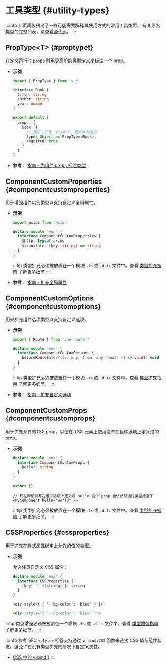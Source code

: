 # 工具类型 {#utility-types}

:::info
此页面仅列出了一些可能需要解释其使用方式的常用工具类型。 有关导出类型的完整列表，请查看[源代码](https://github.com/vuejs/core/blob/main/packages/runtime-core/src/index.ts#L131)。
:::

## PropType\<T> {#proptypet}

在定义运行时 props 时用更高阶的类型定义来标注一个 prop。

- **示例**

  ```ts
  import { PropType } from 'vue'

  interface Book {
    title: string
    author: string
    year: number
  }

  export default {
    props: {
      book: {
        // 提供一个比 `Object` 更具体的类型
        type: Object as PropType<Book>,
        required: true
      }
    }
  }
  ```

- **参考：** [指南 - 为组件 props 标注类型](/guide/typescript/options-api.html#typing-component-props)

## ComponentCustomProperties {#componentcustomproperties}

用于增强组件实例类型以支持自定义全局属性。

- **示例**

  ```ts
  import axios from 'axios'

  declare module 'vue' {
    interface ComponentCustomProperties {
      $http: typeof axios
      $translate: (key: string) => string
    }
  }
  ```

  :::tip
  类型扩充必须被放置在一个模块 `.ts` 或 `.d.ts` 文件中。查看 [类型扩充指南](/guide/typescript/options-api.html#augmenting-global-properties) 了解更多细节
  :::

- **参考：** [指南 - 扩充全局属性](/guide/typescript/options-api.html#augmenting-global-properties)

## ComponentCustomOptions {#componentcustomoptions}

用来扩充组件选项类型以支持自定义选项。

- **示例**

  ```ts
  import { Route } from 'vue-router'

  declare module 'vue' {
    interface ComponentCustomOptions {
      beforeRouteEnter?(to: any, from: any, next: () => void): void
    }
  }
  ```

  :::tip
  类型扩充必须被放置在一个模块 `.ts` 或 `.d.ts` 文件中。查看 [类型扩充指南](/guide/typescript/options-api.html#augmenting-global-properties) 了解更多细节。
  :::

- **参考：** [指南 - 扩充自定义选项](/guide/typescript/options-api.html#augmenting-custom-options)

## ComponentCustomProps {#componentcustomprops}

用于扩充允许的TSX prop，以便在 TSX 元素上使用没有在组件选项上定义过的 prop。

- **示例**

  ```ts
  declare module 'vue' {
    interface ComponentCustomProps {
      hello?: string
    }
  }

  export {}
  ```

  ```tsx
  // 现在即使没有在组件选项上定义过 hello 这个 prop 也依然能通过类型检查了
  <MyComponent hello="world" />
  ```

  :::tip
  类型扩充必须被放置在一个模块 `.ts` 或 `.d.ts` 文件中。查看 [类型扩充指南](/guide/typescript/options-api.html#augmenting-global-properties) 了解更多细节。
  :::

## CSSProperties {#cssproperties}

用于扩充在样式属性绑定上允许的值的类型。

- **示例**

  允许任意自定义 CSS 属性：

  ```ts
  declare module 'vue' {
    interface CSSProperties {
      [key: `--${string}`]: string
    }
  }
  ```

  ```tsx
  <div style={ { '--bg-color': 'blue' } }>
  ```
  ```html
  <div :style="{ '--bg-color': 'blue' }">
  ```

 :::tip
  类型增强必须被放置在一个模块 `.ts` 或 `.d.ts` 文件中。查看 [类型增强指南](/guide/typescript/options-api.html#augmenting-global-properties) 了解更多细节。
  :::

  :::info 参考
SFC `<style>` 标签支持通过 `v-bind:CSS` 函数来链接 CSS 值与组件状态。这允许在没有类型扩充的情况下自定义属性。

- [CSS 中的 v-bind()](/api/sfc-css-features.html#v-bind-in-css)
  :::
